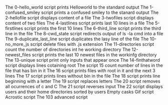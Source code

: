 The 0-hello_world script prints Helloworld to the standard output
The 1-confused_smiley script prints a confused smiley to the stanard output
The 2-hellofile script displays content of a file
The 3-twofiles script displays content of two files
The 4-lastlines script prints last 10 lines in a file
The 5-firstlines script prints the first 10 lines
The 6-third_line script prints the third line in the file
The 8-cwd_state script redirects output of ls -la cmd into a file
The 9-duplicate_last_line script duplicates the lasy line of the file
The 10-no_more_js script delete files with .js extension
The 11-directories script count the number of directories int he working directory
The 12-newest_files script prints the last 10 newest files in the workinfg directory
The 13-unique script print only inputs that appear once
The 14-finthatword script displays lines cotaining root
The script 15 count number of lines in the file that has bin in it
The 16 script prints files with root in it and the next 3 lines
The 17 script prints lines without bin in the file
The 18 script prints line beginning with a letter
The 19 script replaces letters
The 20 script removes all ocurrences of c and C
The 21 script reverses input
The 22 script displays users and their home directories sorted by users
Empty casks
Gif script
Acrostic script
The 103 advanced script
